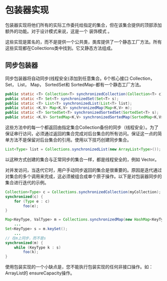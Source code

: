 # 包装器实现
包装器实现将他们所有的实际工作委托给指定的集合，但在该集合提供的顶部添加额外的功能。对于设计模式来说，这是一个 装饰模式 。

这些实现是匿名的，而不是提供一个公共类，类库提供了一个静态工厂方法。所有这些实现都在Collections类中找到。它又静态方法组成。

## 同步包装器

同步包装器将自动同步(线程安全)添加到任意集合。6个核心接口 Collection， Set， List， Map， SortedSet和 SortedMap-都有一个静态工厂方法。
```java
public static <T> Collection<T> synchronizedCollection(Collection<T> c);
public static <T> Set<T> synchronizedSet(Set<T> s);
public static <T> List<T> synchronizedList(List<T> list);
public static <K,V> Map<K,V> synchronizedMap(Map<K,V> m);
public static <T> SortedSet<T> synchronizedSortedSet(SortedSet<T> s);
public static <K,V> SortedMap<K,V> synchronizedSortedMap(SortedMap<K,V> m);
```

这些方法中的每一个都返回由指定集合Collection备份的同步（线程安全）。为了保证串行访问，必须通过返回的集合完成对后台集合的所有访问。保证这一点的简单方法不是保留对后台集合的引用。使用以下技巧创建同步集合。

```java
List<Type> list = Collections.synchronizedList(new ArrayList<Type>());
```

以这种方式创建的集合与正常同步的集合一样，都是线程安全的，例如 Vector。

对并发访问，当迭代它时，用户手动同步返回的集合是很重要的。原因是迭代通过对集合的多个调用来完成，这必须被组合成单个原子操作。以下是对包装器同步的集合进行迭代的示例。
```java
Collection<Type> c = Collections.synchronizedCollection(myCollection);
synchronized(c) {
    for (Type e : c)
        foo(e);
}
```

```java
Map<KeyType, ValType> m = Collections.synchronizedMap(new HashMap<KeyType, ValType>());
    ...
Set<KeyType> s = m.keySet();
    ...
// 在m上同步，而不是s
synchronized(m) {
    while (KeyType k : s)
        foo(k);
}
```

使用包装实现的一个小缺点是，您不能执行包装实现的任何非接口操作。如：ArrayList的 ensureCapacity操作。